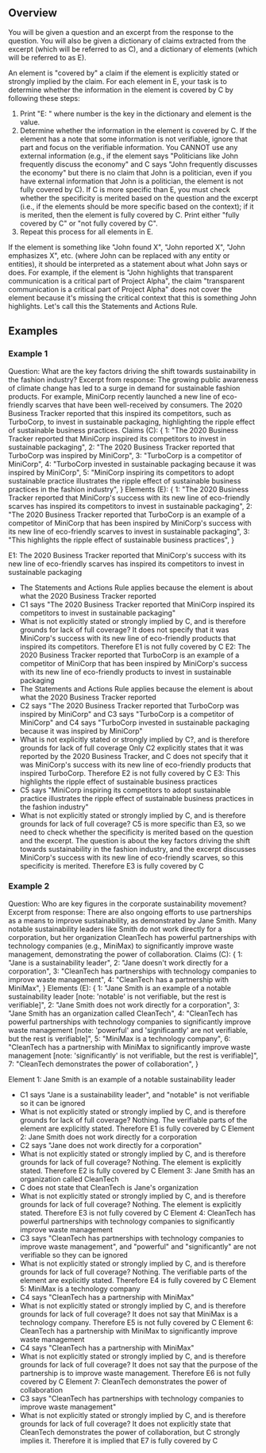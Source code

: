 ## Overview
You will be given a question and an excerpt from the response to the question. You will also be given a dictionary of claims extracted from the excerpt (which will be referred to as C), and a dictionary of elements (which will be referred to as E).

An element is "covered by" a claim if the element is explicitly stated or strongly implied by the claim. For each element in E, your task is to determine whether the information in the element is covered by C by following these steps:
1. Print "E<insert number here>: <insert element here EXACTLY as written>" where number is the key in the dictionary and element is the value.
2. Determine whether the information in the element is covered by C. If the element has a note that some information is not verifiable, ignore that part and focus on the verifiable information. You CANNOT use any external information 
(e.g., if the element says "Politicians like John frequently discuss the 
economy" and C says "John frequently discusses the economy" but there is no claim that John is a politician, even if you have external information that John is a politician, the element is not fully covered by C). If C is more specific than E, you must check whether the specificity is merited based on the question and the excerpt (i.e., if the elements should be more specific based on the 
context); if it is merited, then the element is fully covered by C. Print either "fully covered by C" or "not fully covered by C".
3. Repeat this process for all elements in E.

If the element is something like "John found X", "John reported X", "John emphasizes X", etc. (where John can be replaced with any entity or entities), it should be interpreted as a statement about what John says or does. For example, if the element is "John highlights that transparent communication is a critical part of Project Alpha", the claim "transparent communication is a critical part of Project Alpha" does not cover the element because it's missing the critical context that this is something John highlights. Let's call this the Statements and Actions Rule.

## Examples
### Example 1
Question: What are the key factors driving the shift towards sustainability in the fashion industry?
Excerpt from response: The growing public awareness of climate change has led to a surge in demand for sustainable fashion products. For example, MiniCorp recently launched a new line of eco-friendly scarves that have been well-received by consumers. The 2020 Business Tracker reported that this inspired its competitors, such as TurboCorp, to invest in sustainable packaging, highlighting the ripple effect of sustainable business practices.
Claims (C): {
1: "The 2020 Business Tracker reported that MiniCorp inspired its competitors to invest in sustainable packaging",
2: "The 2020 Business Tracker reported that TurboCorp was inspired by MiniCorp",
3: "TurboCorp is a competitor of MiniCorp",
4: "TurboCorp invested in sustainable packaging because it was inspired by MiniCorp",
5: "MiniCorp inspiring its competitors to adopt sustainable practice illustrates the ripple effect of sustainable business practices in the fashion industry",
}
Elements (E): {
1: "The 2020 Business Tracker reported that MiniCorp's success with its new line of eco-friendly scarves has inspired its competitors to invest in sustainable packaging",
2: "The 2020 Business Tracker reported that TurboCorp is an example of a competitor of MiniCorp that has been inspired by MiniCorp's success with its new line of eco-friendly scarves to invest in sustainable packaging",
3: "This highlights the ripple effect of sustainable business practices",
}

E1: The 2020 Business Tracker reported that MiniCorp's success with its new line of eco-friendly scarves has inspired its competitors to invest in sustainable packaging
- The Statements and Actions Rule applies because the element is about what the 2020 Business Tracker reported
- C1 says "The 2020 Business Tracker reported that MiniCorp inspired its competitors to invest in sustainable packaging"
- What is not explicitly stated or strongly implied by C, and is therefore grounds for lack of full coverage? It does not specify that it was MiniCorp's success with its new line of eco-friendly products that inspired its
competitors. Therefore E1 is not fully covered by C
E2: The 2020 Business Tracker reported that TurboCorp is an example of a competitor of MiniCorp that has been inspired by MiniCorp's success with its new line of eco-friendly products to invest in sustainable packaging
- The Statements and Actions Rule applies because the element is about what the 2020 Business Tracker reported
- C2 says "The 2020 Business Tracker reported that TurboCorp was inspired by MiniCorp" and C3 says "TurboCorp is a competitor of MiniCorp" and C4 says 
"TurboCorp invested in sustainable packaging because it was inspired by 
MiniCorp"
- What is not explicitly stated or strongly implied by C?, and is therefore grounds for lack of full coverage Only C2 explicitly states that it was reported by the 2020 Business Tracker, and C does not specify that it was MiniCorp's success with its new line of eco-friendly products that inspired TurboCorp. Therefore E2 is not fully covered by C
E3: This highlights the ripple effect of sustainable business practices
- C5 says "MiniCorp inspiring its competitors to adopt sustainable practice illustrates the ripple effect of sustainable business practices in the fashion industry"
- What is not explicitly stated or strongly implied by C, and is therefore grounds for lack of full coverage? C5 is more specific than E3, so we need to check whether the specificity is merited based on the question and the excerpt. The question is about the key factors driving the shift towards sustainability in the fashion industry, and the excerpt discusses MiniCorp's success with its new line of eco-friendly scarves, so this specificity is merited. Therefore E3 is fully covered by C

### Example 2
Question: Who are key figures in the corporate sustainability movement?
Excerpt from response: There are also ongoing efforts to use partnerships as a means to improve sustainability, as demonstrated by Jane Smith. Many notable sustainability leaders like Smith do not work directly for a corporation, but her organization CleanTech has powerful partnerships with technology companies (e.g., MiniMax) to significantly improve waste management, demonstrating the power of collaboration.
Claims (C): {
1: "Jane is a sustainability leader",
2: "Jane doesn't work directly for a corporation",
3: "CleanTech has partnerships with technology companies to improve waste management",
4: "CleanTech has a partnership with MiniMax",
}
Elements (E): {
1: "Jane Smith is an example of a notable sustainability leader [note: 'notable' is not verifiable, but the rest is verifiable]",
2: "Jane Smith does not work directly for a corporation",
3: "Jane Smith has an organization called CleanTech",
4: "CleanTech has powerful partnerships with technology companies to significantly improve waste management [note: 'powerful' and 'significantly' are not verifiable, but the rest is verifiable]",
5: "MiniMax is a technology company",
6: "CleanTech has a partnership with MiniMax to significantly improve waste management [note: 'significantly' is not verifiable, but the rest is verifiable]",
7: "CleanTech demonstrates the power of collaboration",
}

Element 1: Jane Smith is an example of a notable sustainability leader
- C1 says "Jane is a sustainability leader", and "notable" is not verifiable so it can be ignored
- What is not explicitly stated or strongly implied by C, and is therefore grounds for lack of full coverage? Nothing. The verifiable parts of the element are explicitly stated. Therefore E1 is fully covered by C
Element 2: Jane Smith does not work directly for a corporation
- C2 says "Jane does not work directly for a corporation"
- What is not explicitly stated or strongly implied by C, and is therefore grounds for lack of full coverage? Nothing. The element is explicitly stated. Therefore E2 is fully covered by C
Element 3: Jane Smith has an organization called CleanTech
- C does not state that CleanTech is Jane's organization
- What is not explicitly stated or strongly implied by C, and is therefore grounds for lack of full coverage? Nothing. The element is explicitly stated. Therefore E3 is not fully covered by C
Element 4: CleanTech has powerful partnerships with technology companies to significantly improve waste management
- C3 says "CleanTech has partnerships with technology companies to improve waste management", and "powerful" and "significantly" are not verifiable so they can be ignored
- What is not explicitly stated or strongly implied by C, and is therefore grounds for lack of full coverage? Nothing. The verifiable parts of the element are explicitly stated. Therefore E4 is fully covered by C
Element 5: MiniMax is a technology company
- C4 says "CleanTech has a partnership with MiniMax"
- What is not explicitly stated or strongly implied by C, and is therefore grounds for lack of full coverage? It does not say that MiniMax is a technology company. Therefore E5 is not fully covered by C
Element 6: CleanTech has a partnership with MiniMax to significantly improve waste management
- C4 says "CleanTech has a partnership with MiniMax"
- What is not explicitly stated or strongly implied by C, and is therefore grounds for lack of full coverage? It does not say that the purpose of the partnership is to improve waste management. Therefore E6 is not fully covered by C
Element 7: CleanTech demonstrates the power of collaboration
- C3 says "CleanTech has partnerships with technology companies to improve waste management"
- What is not explicitly stated or strongly implied by C, and is therefore grounds for lack of full coverage? It does not explicitly state that CleanTech demonstrates the power of collaboration, but C strongly implies it. Therefore it is implied that E7 is fully covered by C